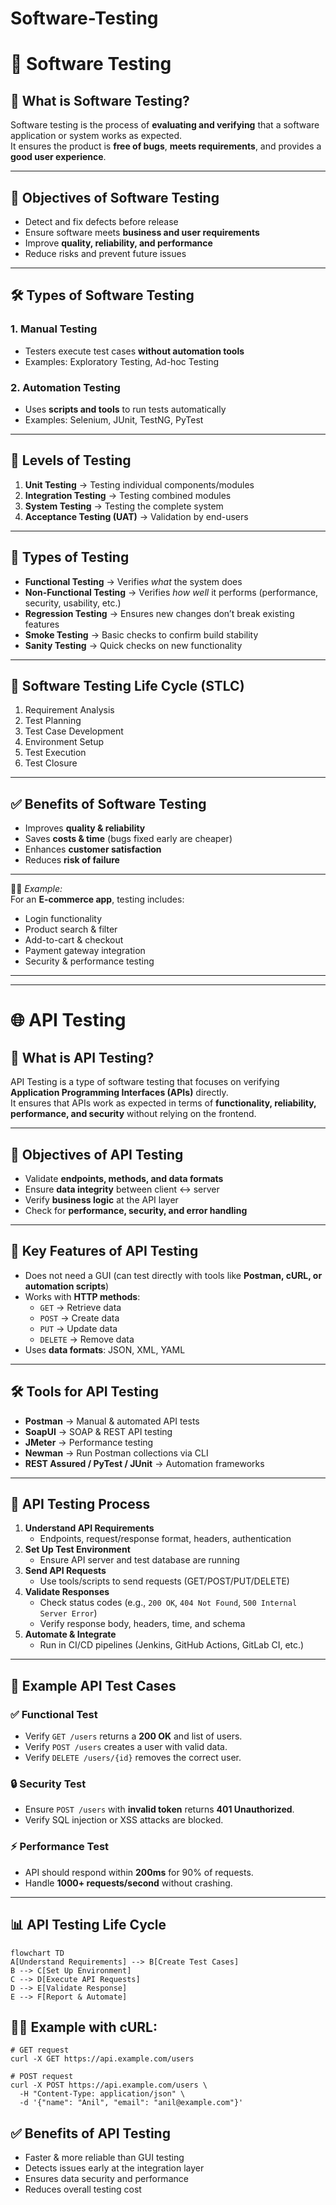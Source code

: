 # Software-Testing
# 🧪 Software Testing

## 📌 What is Software Testing?
Software testing is the process of **evaluating and verifying** that a software application or system works as expected.  
It ensures the product is **free of bugs**, **meets requirements**, and provides a **good user experience**.

---

## 🎯 Objectives of Software Testing
- Detect and fix defects before release
- Ensure software meets **business and user requirements**
- Improve **quality, reliability, and performance**
- Reduce risks and prevent future issues

---

## 🛠️ Types of Software Testing
### 1. Manual Testing
- Testers execute test cases **without automation tools**  
- Examples: Exploratory Testing, Ad-hoc Testing  

### 2. Automation Testing
- Uses **scripts and tools** to run tests automatically  
- Examples: Selenium, JUnit, TestNG, PyTest  

---

## 🔄 Levels of Testing
1. **Unit Testing** → Testing individual components/modules  
2. **Integration Testing** → Testing combined modules  
3. **System Testing** → Testing the complete system  
4. **Acceptance Testing (UAT)** → Validation by end-users  

---

## 🧩 Types of Testing
- **Functional Testing** → Verifies *what* the system does  
- **Non-Functional Testing** → Verifies *how well* it performs (performance, security, usability, etc.)  
- **Regression Testing** → Ensures new changes don’t break existing features  
- **Smoke Testing** → Basic checks to confirm build stability  
- **Sanity Testing** → Quick checks on new functionality  

---

## 🔁 Software Testing Life Cycle (STLC)
1. Requirement Analysis  
2. Test Planning  
3. Test Case Development  
4. Environment Setup  
5. Test Execution  
6. Test Closure  

---

## ✅ Benefits of Software Testing
- Improves **quality & reliability**  
- Saves **costs & time** (bugs fixed early are cheaper)  
- Enhances **customer satisfaction**  
- Reduces **risk of failure**  

---

👨‍💻 *Example:*  
For an **E-commerce app**, testing includes:  
- Login functionality  
- Product search & filter  
- Add-to-cart & checkout  
- Payment gateway integration  
- Security & performance testing  

---
---
# 🌐 API Testing

## 📌 What is API Testing?
API Testing is a type of software testing that focuses on verifying **Application Programming Interfaces (APIs)** directly.  
It ensures that APIs work as expected in terms of **functionality, reliability, performance, and security** without relying on the frontend.

---

## 🎯 Objectives of API Testing
- Validate **endpoints, methods, and data formats**
- Ensure **data integrity** between client ↔️ server
- Verify **business logic** at the API layer
- Check for **performance, security, and error handling**

---

## 🔑 Key Features of API Testing
- Does not need a GUI (can test directly with tools like **Postman, cURL, or automation scripts**)  
- Works with **HTTP methods**:  
  - `GET` → Retrieve data  
  - `POST` → Create data  
  - `PUT` → Update data  
  - `DELETE` → Remove data  
- Uses **data formats**: JSON, XML, YAML  

---

## 🛠️ Tools for API Testing
- **Postman** → Manual & automated API tests  
- **SoapUI** → SOAP & REST API testing  
- **JMeter** → Performance testing  
- **Newman** → Run Postman collections via CLI  
- **REST Assured / PyTest / JUnit** → Automation frameworks  

---

## 🔄 API Testing Process
1. **Understand API Requirements**  
   - Endpoints, request/response format, headers, authentication  
2. **Set Up Test Environment**  
   - Ensure API server and test database are running  
3. **Send API Requests**  
   - Use tools/scripts to send requests (GET/POST/PUT/DELETE)  
4. **Validate Responses**  
   - Check status codes (e.g., `200 OK`, `404 Not Found`, `500 Internal Server Error`)  
   - Verify response body, headers, time, and schema  
5. **Automate & Integrate**  
   - Run in CI/CD pipelines (Jenkins, GitHub Actions, GitLab CI, etc.)  

---

## 📂 Example API Test Cases

### ✅ Functional Test
- Verify `GET /users` returns a **200 OK** and list of users.  
- Verify `POST /users` creates a user with valid data.  
- Verify `DELETE /users/{id}` removes the correct user.  

### 🔒 Security Test
- Ensure `POST /users` with **invalid token** returns **401 Unauthorized**.  
- Verify SQL injection or XSS attacks are blocked.  

### ⚡ Performance Test
- API should respond within **200ms** for 90% of requests.  
- Handle **1000+ requests/second** without crashing.  

---

## 📊 API Testing Life Cycle
```mermaid
flowchart TD
A[Understand Requirements] --> B[Create Test Cases]
B --> C[Set Up Environment]
C --> D[Execute API Requests]
D --> E[Validate Response]
E --> F[Report & Automate]
```
## 👨‍💻 Example with cURL:
```
# GET request
curl -X GET https://api.example.com/users

# POST request
curl -X POST https://api.example.com/users \
  -H "Content-Type: application/json" \
  -d '{"name": "Anil", "email": "anil@example.com"}'
```
## ✅ Benefits of API Testing
- Faster & more reliable than GUI testing
- Detects issues early at the integration layer
- Ensures data security and performance
- Reduces overall testing cost
